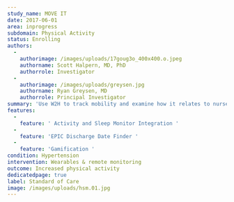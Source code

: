 ```yaml
---
study_name: MOVE IT
date: 2017-06-01
area: inprogress
subdomain: Physical Activity
status: Enrolling
authors:
  - 
    authorimage: /images/uploads/17goug3o_400x400.o.jpeg
    authorname: Scott Halpern, MD, PhD
    authorrole: Investigator
  - 
    authorimage: /images/uploads/greysen.jpg
    authorname: Ryan Greysen, MD
    authorrole: Principal Investigator
summary: 'Use W2H to track mobility and examine how it relates to nurse mobility assessment scores; W2H would be used to passively collect data via wearable. Partnered with Scott Halpern for testing $ in enrollment - now looking at cancer patients as well- recruiting from Cancer floors - enrollment incentives Control- mobility assessment Intervention- told mobility score and mobility assessment 1 daily feedback message Target for intervention arm participants: Participants in the intervention arm will have a weekly step goal that increases from baseline by 10% each week of the intervention (12 weeks) with a maximum of 10,000 steps'
features:
  - 
    feature: ' Activity and Sleep Monitor Integration '
  - 
    feature: 'EPIC Discharge Date Finder '
  - 
    feature: 'Gamification '
condition: Hypertension
intervention: Wearables & remote monitoring
outcome: Increased physical activity
dedicatedpage: true
label: Standard of Care 
image: /images/uploads/hsm.01.jpg
---
```

